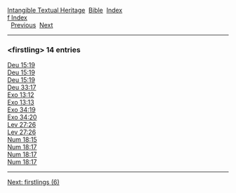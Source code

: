 [Intangible Textual Heritage](../../index)  [Bible](../index) 
[Index](index)   
[f Index](_f_)  
  [Previous](c04267)  [Next](c04269) 

------------------------------------------------------------------------

### &lt;firstling&gt; 14 entries

[Deu 15:19](../kjv/deu015.htm#019)  
[Deu 15:19](../kjv/deu015.htm#019)  
[Deu 15:19](../kjv/deu015.htm#019)  
[Deu 33:17](../kjv/deu033.htm#017)  
[Exo 13:12](../kjv/exo013.htm#012)  
[Exo 13:13](../kjv/exo013.htm#013)  
[Exo 34:19](../kjv/exo034.htm#019)  
[Exo 34:20](../kjv/exo034.htm#020)  
[Lev 27:26](../kjv/lev027.htm#026)  
[Lev 27:26](../kjv/lev027.htm#026)  
[Num 18:15](../kjv/num018.htm#015)  
[Num 18:17](../kjv/num018.htm#017)  
[Num 18:17](../kjv/num018.htm#017)  
[Num 18:17](../kjv/num018.htm#017)  

------------------------------------------------------------------------

[Next: firstlings (6)](c04269)
